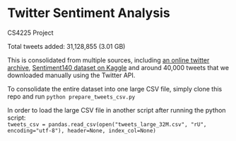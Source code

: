 # Twitter Sentiment Analysis  
  
CS4225 Project  
  
Total tweets added:  31,128,855 (3.01 GB)  
  
This is consolidated from multiple sources, including [an online twitter archive](https://archive.org/details/archiveteam-twitter-stream-2018-10), [Sentiment140 dataset on Kaggle](https://www.kaggle.com/kazanova/sentiment140) and around 40,000 tweets that we downloaded manually using the Twitter API.  
  
To consolidate the entire dataset into one large CSV file, simply clone this repo and run `python prepare_tweets_csv.py`  
  
In order to load the large CSV file in another script after running the python script:  
`tweets_csv = pandas.read_csv(open("tweets_large_32M.csv", "rU", encoding="utf-8"), header=None, index_col=None)`  
